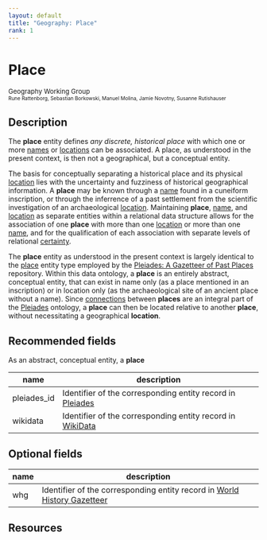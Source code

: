 ```yaml
---
layout: default
title: "Geography: Place"
rank: 1
---
```

# Place
<font size=2>Geography Working Group</font><br>
<font size=1>Rune Rattenborg, Sebastian Borkowski, Manuel Molina, Jamie Novotny, Susanne Rutishauser</font>

## Description
The **place** entity defines _any discrete, historical place_ with which one or more [names](./geography_name.md) or [locations](./geography_location.md) can be associated. A place, as understood in the present context, is then not a geographical, but a conceptual entity.

The basis for conceptually separating a historical place and its physical [location](./geography_location.md) lies with the uncertainty and fuzziness of historical geographical information. A **place** may be known through a [name](./geography_name.md) found in a cuneiform inscription, or through the inferrence of a past settlement from the scientific investigation of an archaeological [location](./geography_location.md). Maintaining **place**, [name](./geography_name.md), and [location](./geography_location.md) as separate entities within a relational data structure allows for the association of one **place** with more than one [location](./geography_location.md) or more than one [name](./geography_name.md), and for the qualification of each association with separate levels of relational [certainty](utilities_certainty.md). 

The **place** entity as understood in the present context is largely identical to the [place](https://pleiades.stoa.org/help/conceptual-overview) entity type employed by the [Pleiades: A Gazetteer of Past Places](pleiades.stoa.org) repository. Within this data ontology, a **place** is an entirely abstract, conceptual entity, that can exist in name only (as a place mentioned in an inscription) or in location only (as the archaeological site of an ancient place without a name). Since [connections](https://pleiades.stoa.org/help/conceptual-overview) between **places** are an integral part of the [Pleiades](pleiades.stoa.org) ontology, a **place** can then be located relative to another **place**, without necessitating a geographical **location**.

## Recommended fields
As an abstract, conceptual entity, a **place** 

name | description
-----|---------------
pleiades_id | Identifier of the corresponding entity record in [Pleiades](pleiades.stoa.org)
wikidata | Identifier of the corresponding entity record in [WikiData](http://wikidata.org)

## Optional fields
name | description
-----|---------------
whg | Identifier of the corresponding entity record in [World History Gazetteer](pleiades.stoa.org)

## Resources



